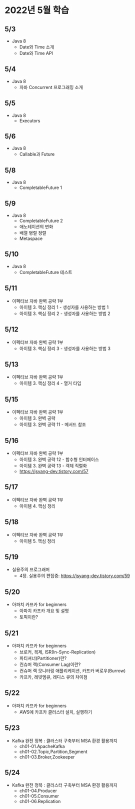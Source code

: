 # 2022년 5월 학습

## 5/3

- Java 8
  - Date와 Time 소개
  - Date와 Time API

## 5/4

- Java 8
  - 자바 Concurrent 프로그래밍 소개

## 5/5

- Java 8
  - Executors

## 5/6

- Java 8
  - Callable과 Future

## 5/8

- Java 8
  - CompletableFuture 1

## 5/9

- Java 8
  - CompletableFuture 2
  - 애노테이션의 변화
  - 배열 병렬 정렬
  - Metaspace

## 5/10

- Java 8
  - CompletableFuture 테스트

## 5/11

- 이펙티브 자바 완벽 공략 1부
  - 아이템 3. 핵심 정리 1 - 생성자를 사용하는 방법 1
  - 아이템 3. 핵심 정리 2 - 생성자를 사용하는 방법 2

## 5/12

- 이펙티브 자바 완벽 공략 1부
  - 아이템 3. 핵심 정리 3 - 생성자를 사용하는 방법 3

## 5/13

- 이펙티브 자바 완벽 공략 1부
  - 아이템 3. 핵심 정리 4 - 열거 타입

## 5/15

- 이펙티브 자바 완벽 공략 1부
  - 아이템 3. 완벽 공략
  - 아이템 3. 완벽 공략 11 - 메서드 참조

## 5/16

- 이펙티브 자바 완벽 공략 1부
  - 아이템 3. 완벽 공략 12 - 함수형 인터페이스
  - 아이템 3. 완벽 공략 13 - 객체 직렬화
  - <https://jsyang-dev.tistory.com/57>

## 5/17

- 이펙티브 자바 완벽 공략 1부
  - 아이템 4. 핵심 정리

## 5/18

- 이펙티브 자바 완벽 공략 1부
  - 아이템 5. 핵심 정리

## 5/19

- 실용주의 프로그래머
  - 4장. 실용주의 편집증: <https://jsyang-dev.tistory.com/59>

## 5/20

- 아파치 카프카 for beginners
  - 아파치 카프카 개요 및 설명
  - 토픽이란?

## 5/21

- 아파치 카프카 for beginners
  - 브로커, 복제, ISR(In-Sync-Replication)
  - 파티셔너(Partitioner)란?
  - 컨슈머 랙(Consumer Lag)이란?
  - 컨슈머 랙 모니터링 애플리케이션, 카프카 버로우(Burrow)
  - 카프카, 레빗엠큐, 레디스 큐의 차이점

## 5/22

- 아파치 카프카 for beginners
  - AWS에 카프카 클러스터 설치, 실행하기

## 5/23

- Kafka 완전 정복 : 클러스터 구축부터 MSA 환경 활용까지
  - ch01-01.ApacheKafka
  - ch01-02.Topic,Partition,Segment
  - ch01-03.Broker,Zookeeper

## 5/24

- Kafka 완전 정복 : 클러스터 구축부터 MSA 환경 활용까지
  - ch01-04.Producer
  - ch01-05.Consumer
  - ch01-06.Replication
  